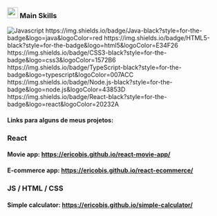 ### <img src="https://media2.giphy.com/media/QssGEmpkyEOhBCb7e1/giphy.gif?cid=ecf05e47a0n3gi1bfqntqmob8g9aid1oyj2wr3ds3mg700bl&rid=giphy.gif" width ="25"><b> Main Skills</b>
 <img src = "https://img.shields.io/badge/JavaScript-F7DF1E?style=for-the-badge&logo=javascript&logoColor=black"  alt = "Javascript" />
https://img.shields.io/badge/Java-black?style=for-the-badge&logo=java&logoColor=red
https://img.shields.io/badge/HTML5-black?style=for-the-badge&logo=html5&logoColor=E34F26
https://img.shields.io/badge/CSS3-black?style=for-the-badge&logo=css3&logoColor=1572B6
https://img.shields.io/badge/TypeScript-black?style=for-the-badge&logo=typescript&logoColor=007ACC
https://img.shields.io/badge/Node.js-black?style=for-the-badge&logo=node.js&logoColor=43853D
https://img.shields.io/badge/React-black?style=for-the-badge&logo=react&logoColor=20232A

#### Links para alguns de meus projetos: 
### React
#### Movie app: https://ericobis.github.io/react-movie-app/
#### E-commerce app: https://ericobis.github.io/react-ecommerce/
### JS / HTML / CSS
#### Simple calculator: https://ericobis.github.io/simple-calculator/


<!--
**EricoBis/EricoBis** is a ✨ _special_ ✨ repository because its `README.md` (this file) appears on your GitHub profile.

Here are some ideas to get you started:

- 🔭 I’m currently working on ...
- 🌱 I’m currently learning ...
- 👯 I’m looking to collaborate on ...
- 🤔 I’m looking for help with ...
- 💬 Ask me about ...
- 📫 How to reach me: ...
- 😄 Pronouns: ...
- ⚡ Fun fact: ...
-->
